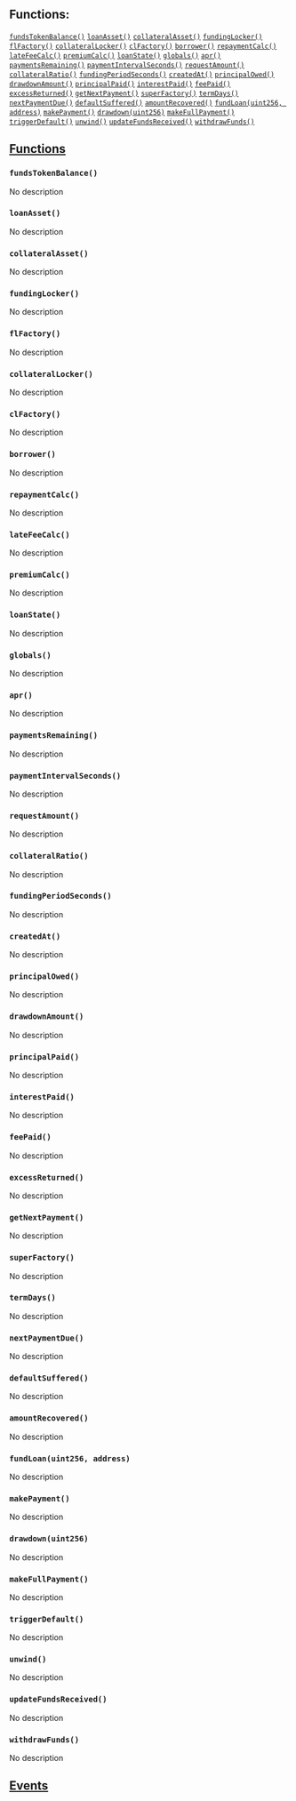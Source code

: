 

## Functions:
[`fundsTokenBalance()`](#ILoan-fundsTokenBalance--)
[`loanAsset()`](#ILoan-loanAsset--)
[`collateralAsset()`](#ILoan-collateralAsset--)
[`fundingLocker()`](#ILoan-fundingLocker--)
[`flFactory()`](#ILoan-flFactory--)
[`collateralLocker()`](#ILoan-collateralLocker--)
[`clFactory()`](#ILoan-clFactory--)
[`borrower()`](#ILoan-borrower--)
[`repaymentCalc()`](#ILoan-repaymentCalc--)
[`lateFeeCalc()`](#ILoan-lateFeeCalc--)
[`premiumCalc()`](#ILoan-premiumCalc--)
[`loanState()`](#ILoan-loanState--)
[`globals()`](#ILoan-globals--)
[`apr()`](#ILoan-apr--)
[`paymentsRemaining()`](#ILoan-paymentsRemaining--)
[`paymentIntervalSeconds()`](#ILoan-paymentIntervalSeconds--)
[`requestAmount()`](#ILoan-requestAmount--)
[`collateralRatio()`](#ILoan-collateralRatio--)
[`fundingPeriodSeconds()`](#ILoan-fundingPeriodSeconds--)
[`createdAt()`](#ILoan-createdAt--)
[`principalOwed()`](#ILoan-principalOwed--)
[`drawdownAmount()`](#ILoan-drawdownAmount--)
[`principalPaid()`](#ILoan-principalPaid--)
[`interestPaid()`](#ILoan-interestPaid--)
[`feePaid()`](#ILoan-feePaid--)
[`excessReturned()`](#ILoan-excessReturned--)
[`getNextPayment()`](#ILoan-getNextPayment--)
[`superFactory()`](#ILoan-superFactory--)
[`termDays()`](#ILoan-termDays--)
[`nextPaymentDue()`](#ILoan-nextPaymentDue--)
[`defaultSuffered()`](#ILoan-defaultSuffered--)
[`amountRecovered()`](#ILoan-amountRecovered--)
[`fundLoan(uint256, address)`](#ILoan-fundLoan-uint256-address-)
[`makePayment()`](#ILoan-makePayment--)
[`drawdown(uint256)`](#ILoan-drawdown-uint256-)
[`makeFullPayment()`](#ILoan-makeFullPayment--)
[`triggerDefault()`](#ILoan-triggerDefault--)
[`unwind()`](#ILoan-unwind--)
[`updateFundsReceived()`](#ILoan-updateFundsReceived--)
[`withdrawFunds()`](#ILoan-withdrawFunds--)


## <u>Functions</u>

### `fundsTokenBalance()`
No description

### `loanAsset()`
No description

### `collateralAsset()`
No description

### `fundingLocker()`
No description

### `flFactory()`
No description

### `collateralLocker()`
No description

### `clFactory()`
No description

### `borrower()`
No description

### `repaymentCalc()`
No description

### `lateFeeCalc()`
No description

### `premiumCalc()`
No description

### `loanState()`
No description

### `globals()`
No description

### `apr()`
No description

### `paymentsRemaining()`
No description

### `paymentIntervalSeconds()`
No description

### `requestAmount()`
No description

### `collateralRatio()`
No description

### `fundingPeriodSeconds()`
No description

### `createdAt()`
No description

### `principalOwed()`
No description

### `drawdownAmount()`
No description

### `principalPaid()`
No description

### `interestPaid()`
No description

### `feePaid()`
No description

### `excessReturned()`
No description

### `getNextPayment()`
No description

### `superFactory()`
No description

### `termDays()`
No description

### `nextPaymentDue()`
No description

### `defaultSuffered()`
No description

### `amountRecovered()`
No description

### `fundLoan(uint256, address)`
No description

### `makePayment()`
No description

### `drawdown(uint256)`
No description

### `makeFullPayment()`
No description

### `triggerDefault()`
No description

### `unwind()`
No description

### `updateFundsReceived()`
No description

### `withdrawFunds()`
No description

## <u>Events</u>
